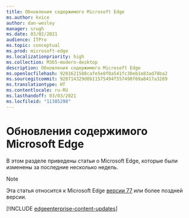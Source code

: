 ```yaml
---
title: Обновления содержимого Microsoft Edge
ms.author: kvice
author: dan-wesley
manager: srugh
ms.date: 03/02/2021
audience: ITPro
ms.topic: conceptual
ms.prod: microsoft-edge
ms.localizationpriority: high
ms.collection: M365-modern-desktop
description: Обновления содержимого Microsoft Edge
ms.openlocfilehash: 9201621588cafe5e8f0a541fc30eb1e83ad78ba2
ms.sourcegitcommit: 928714329d0b11575494f557498f69a8417a3289
ms.translationtype: HT
ms.contentlocale: ru-RU
ms.lasthandoff: 03/03/2021
ms.locfileid: "11385298"
---
```

# <a name="microsoft-edge-content-updates"></a>Обновления содержимого Microsoft Edge

В этом разделе приведены статьи о Microsoft Edge, которые были изменены за последние несколько недель.


> [!NOTE]
> Эта статья относится к Microsoft Edge [версии 77](https://support.microsoft.com/help/4027011/microsoft-edge-find-out-which-version-you-have?ocid=MicrosoftStore-EdgeVersion) или более поздней версии.

[!INCLUDE [edgeenterprise-content-updates](./includes/edgeenterprise-content-updates.md)]
